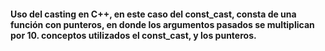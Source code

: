 <h4>Uso del casting en C++, en este caso del const_cast, consta de una función con punteros, en donde los argumentos pasados se multiplican por 10. conceptos utilizados el const_cast, y los punteros.</h4>
